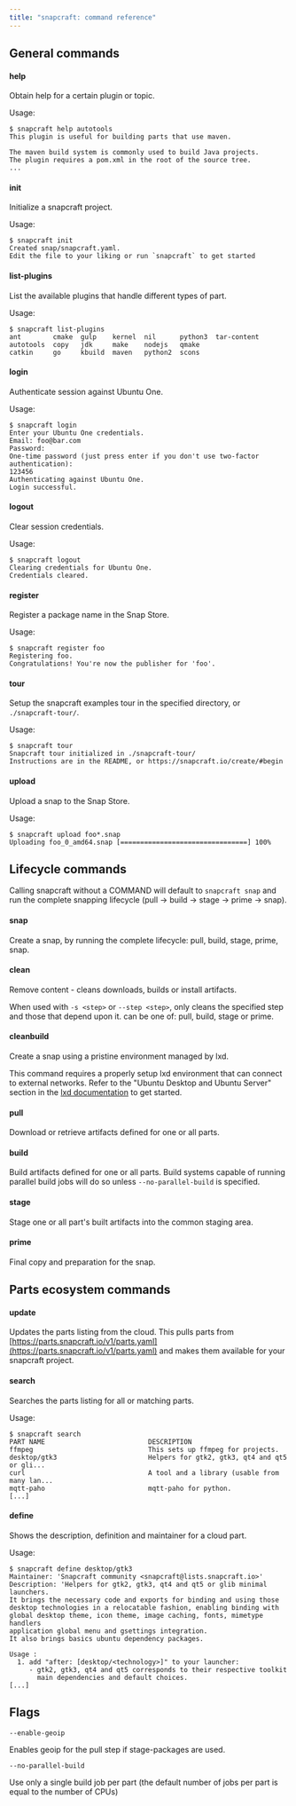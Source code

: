 ```yaml
---
title: "snapcraft: command reference"
---
```



## General commands



#### help

Obtain help for a certain plugin or topic.

Usage:

    $ snapcraft help autotools
    This plugin is useful for building parts that use maven.

    The maven build system is commonly used to build Java projects.
    The plugin requires a pom.xml in the root of the source tree.
    ...



#### init

Initialize a snapcraft project.

  Usage:

    $ snapcraft init
    Created snap/snapcraft.yaml.
    Edit the file to your liking or run `snapcraft` to get started



#### list-plugins

List the available plugins that handle different types of part.

  Usage:

    $ snapcraft list-plugins
    ant        cmake  gulp    kernel  nil      python3  tar-content
    autotools  copy   jdk     make    nodejs   qmake
    catkin     go     kbuild  maven   python2  scons



#### login

Authenticate session against Ubuntu One.

  Usage:

    $ snapcraft login
    Enter your Ubuntu One credentials.
    Email: foo@bar.com
    Password:
    One-time password (just press enter if you don't use two-factor authentication):
    123456
    Authenticating against Ubuntu One.
    Login successful.



#### logout

Clear session credentials.

  Usage:

    $ snapcraft logout
    Clearing credentials for Ubuntu One.
    Credentials cleared.



#### register

Register a package name in the Snap Store.

  Usage:

    $ snapcraft register foo
    Registering foo.
    Congratulations! You're now the publisher for 'foo'.



#### tour

Setup the snapcraft examples tour in the specified directory, or `./snapcraft-tour/`.

  Usage:

    $ snapcraft tour
    Snapcraft tour initialized in ./snapcraft-tour/
    Instructions are in the README, or https://snapcraft.io/create/#begin



#### upload

Upload a snap to the Snap Store.

  Usage:

    $ snapcraft upload foo*.snap
    Uploading foo_0_amd64.snap [================================] 100%



## Lifecycle commands

Calling snapcraft without a COMMAND will default to `snapcraft snap` and run the complete snapping lifecycle (pull -> build -> stage -> prime -> snap).



#### snap

Create a snap, by running the complete lifecycle: pull, build, stage, prime, snap.



#### clean

Remove content - cleans downloads, builds or install artifacts.

When used with  `-s <step>` or `--step <step>`, only cleans the specified step and those that depend upon it. <step> can be one of: pull, build, stage or prime.



#### cleanbuild

Create a snap using a pristine environment managed by lxd.

This command requires a properly setup lxd environment that can connect to external networks. Refer to the "Ubuntu Desktop and Ubuntu Server" section in the [lxd documentation](https://linuxcontainers.org/lxd/getting-started-cli) to get started.



#### pull

Download or retrieve artifacts defined for one or all parts.



#### build

Build artifacts defined for one or all parts. Build systems capable of running parallel build jobs will do so unless `--no-parallel-build` is specified.



#### stage

Stage one or all part's built artifacts into the common staging area.



#### prime

Final copy and preparation for the snap.



## Parts ecosystem commands



#### update

Updates the parts listing from the cloud. This pulls parts from [https://parts.snapcraft.io/v1/parts.yaml](https://parts.snapcraft.io/v1/parts.yaml) and makes them available for your snapcraft project.



#### search

Searches the parts listing for all or matching parts.

Usage:

    $ snapcraft search
    PART NAME                          DESCRIPTION
    ffmpeg                             This sets up ffmpeg for projects.
    desktop/gtk3                       Helpers for gtk2, gtk3, qt4 and qt5 or gli...
    curl                               A tool and a library (usable from many lan...
    mqtt-paho                          mqtt-paho for python.
    [...]



#### define

Shows the description, definition and maintainer for a cloud part.

Usage:

    $ snapcraft define desktop/gtk3
    Maintainer: 'Snapcraft community <snapcraft@lists.snapcraft.io>'
    Description: 'Helpers for gtk2, gtk3, qt4 and qt5 or glib minimal launchers.
    It brings the necessary code and exports for binding and using those
    desktop technologies in a relocatable fashion, enabling binding with
    global desktop theme, icon theme, image caching, fonts, mimetype handlers
    application global menu and gsettings integration.
    It also brings basics ubuntu dependency packages.

    Usage :
      1. add "after: [desktop/<technology>]" to your launcher:
         - gtk2, gtk3, qt4 and qt5 corresponds to their respective toolkit
           main dependencies and default choices.
    [...]



## Flags

    --enable-geoip

Enables geoip for the pull step if stage-packages are used.

    --no-parallel-build

  Use only a single build job per part (the default number of jobs per part is equal to the number of CPUs)

